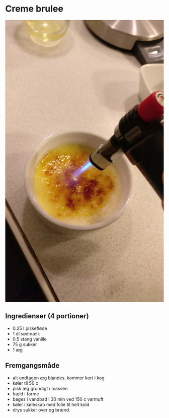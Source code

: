 # Creme brulee
![Creme brulee](Billeder/CremeBrulee.jpg)
## Ingredienser (4 portioner)
- 0.25 l piskefløde
- 1 dl sødmælk
- 0.5 stang vanille
- 75 g sukker
- 1 æg

## Fremgangsmåde
- alt undtagen æg blandes, kommer kort i kog
- køler til 50 c
- pisk æg grundigt i massen
- hæld i forme
- bages i vandbad i 30 min ved 150 c varmuft
- køler i køleskab med folie til helt kold
- drys sukker over og brænd.
